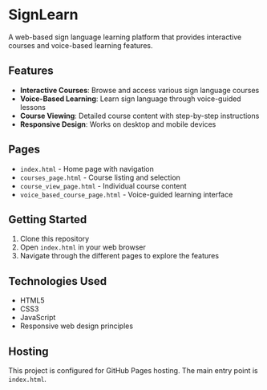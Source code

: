 # SignLearn

A web-based sign language learning platform that provides interactive courses and voice-based learning features.

## Features

- **Interactive Courses**: Browse and access various sign language courses
- **Voice-Based Learning**: Learn sign language through voice-guided lessons
- **Course Viewing**: Detailed course content with step-by-step instructions
- **Responsive Design**: Works on desktop and mobile devices

## Pages

- `index.html` - Home page with navigation
- `courses_page.html` - Course listing and selection
- `course_view_page.html` - Individual course content
- `voice_based_course_page.html` - Voice-guided learning interface

## Getting Started

1. Clone this repository
2. Open `index.html` in your web browser
3. Navigate through the different pages to explore the features

## Technologies Used

- HTML5
- CSS3
- JavaScript
- Responsive web design principles

## Hosting

This project is configured for GitHub Pages hosting. The main entry point is `index.html`. 
